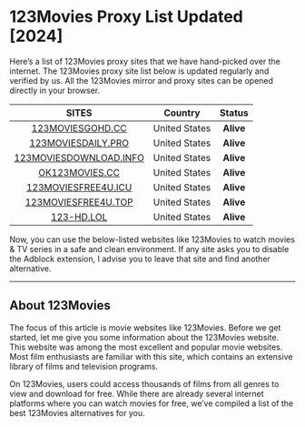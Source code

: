 # 123Movies Proxy List Updated [2024]

Here’s a list of 123Movies proxy sites that we have hand-picked over the internet. The 123Movies proxy site list below is updated regularly and verified by us. All the 123Movies mirror and proxy sites can be opened directly in your browser.

| **SITES**                                 | **Country**      | **Status**     |
|:----------------------------------------:|:----------------:|:--------------:|
| [123MOVIESGOHD.CC](https://123moviesgohd.cc) | United States   | **Alive**      |
| [123MOVIESDAILY.PRO](https://123moviesdaily.pro) | United States   | **Alive**      |
| [123MOVIESDOWNLOAD.INFO](https://123moviesdownload.info) | United States   | **Alive**      |
| [OK123MOVIES.CC](https://ok123movies.cc) | United States   | **Alive**      |
| [123MOVIESFREE4U.ICU](https://123moviesfree4u.icu) | United States   | **Alive**      |
| [123MOVIESFREE4U.TOP](https://123moviesfree4u.top) | United States   | **Alive**      |
| [123-HD.LOL](https://123-hd.lol)         | United States   | **Alive**      |

Now, you can use the below-listed websites like 123Movies to watch movies & TV series in a safe and clean environment. If any site asks you to disable the Adblock extension, I advise you to leave that site and find another alternative.

---

## About 123Movies

The focus of this article is movie websites like 123Movies. Before we get started, let me give you some information about the 123Movies website. This website was among the most excellent and popular movie websites. Most film enthusiasts are familiar with this site, which contains an extensive library of films and television programs.

On 123Movies, users could access thousands of films from all genres to view and download for free. While there are already several internet platforms where you can watch movies for free, we’ve compiled a list of the best 123Movies alternatives for you.
